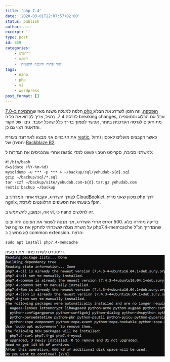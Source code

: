 ```yaml
---
title: 'php 7.4'
date: '2020-03-01T22:07:57+02:00'
status: publish
author: יהודה
excerpt: ''
type: post
id: 859
categories:
    - וורדפרס
    - לינוקס
    - 'קוד פתוח ותוכנה חופשית'
tags:
    - nano
    - php
    - vi
    - wordpress
post_format: []
---
```

חלפה למעלה משנה מאז ש[התמיכה ב-7.0 php הופסקה](https://www.php.net/eol.php), וזה הזמן לשדרג את הבלוג לגרסה 7.4. כרגיל, צריך לקרוא את כל ה breaking changes, אבל אם הבלוג והתוספים מתוחזקים לגרסה העדכנית ביותר, אפשר לסמוך בדרך כלל שהכל יעובד. גיבוי של הקוד והדאטה רצוי גם כן.

את הגיבויים אני מבצע לאחרונה בעזרת [restic](https://restic.net/), כאשר הקבצים מועלים לאכסון (הזול יחסית) של [Backblaze B2](https://www.backblaze.com/b2/cloud-storage.html).

אחרי שמכניסים את הגדרות ל restic למשתני סביבה, סקריפט הגיבוי פשוט למדי:

```
#!/bin/bash
d=$(date +%Y-%m-%d)
mysqldump -u *** -p *** > ~/backup/sql/yehudab-${d}.sql
gzip ~/backup/sql/*.sql
tar -czf ~/backup/site/yehudab.com-${d}.tar.gz yehudab.com
restic backup ~/backup
```

לצורך השדרוג, עקבתי אחרי [המדריך ב CloudBooklet](https://www.cloudbooklet.com/upgrade-php-version-to-php-7-4-on-ubuntu/). מכוון שאני מריץ php דרך ngnix, ביצעתי את הסעיפים הרלוונטים לגרסת fpm.

אה, וכמובן, להשתמש ב vi, כי nano זה לחלשים.

אחרי השדרוג, אני מנסה לשמור את הפוסט הזה ובום error 500. בדיקה מהירה בלוג של nginx על השרת מגלה ששכחתי להתקין את php7.4-memcache שהמדריך הנ"ל לא מחשיב כ common extension. הרצת:

```
sudo apt install php7.4-memcache
```

וריסטרט לשרת פתרו את הבעיה.  
![שדרוג](/img/2020/upgrade.png)
